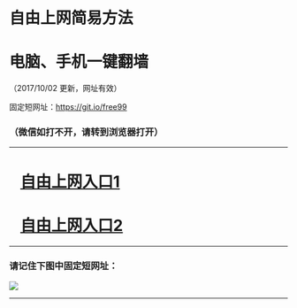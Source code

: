 ﻿# 自由上网简易方法

# 电脑、手机一键翻墙

（2017/10/02 更新，网址有效）

固定短网址：https://git.io/free99

### （微信如打不开，请转到浏览器打开）


***





# &nbsp;&nbsp; <a href="http://ft3193132672.fwtz-zhenx1001.xyz/fwqtz01.html?t=10020018213 " target="_blank">自由上网入口1</a>
# &nbsp;&nbsp; <a href="http://ft3039416371.fw-tzzhen1002.xyz/fwqtz02.html?t=100200129989 " target="_blank">自由上网入口2</a>
***

### 请记住下图中固定短网址：

<img src="https://s3-us-west-2.amazonaws.com/fwq-1001/yjfq-20170905okok.png" /> 


***

